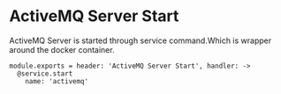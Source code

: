 
# ActiveMQ Server Start

ActiveMQ Server is started through service command.Which is wrapper around 
the docker container.

    module.exports = header: 'ActiveMQ Server Start', handler: ->
      @service.start
        name: 'activemq'

